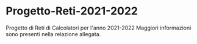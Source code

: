 # Progetto-Reti-2021-2022
Progetto di Reti di Calcolatori per l'anno 2021-2022 
Maggiori informazioni sono presenti nella relazione allegata. 
